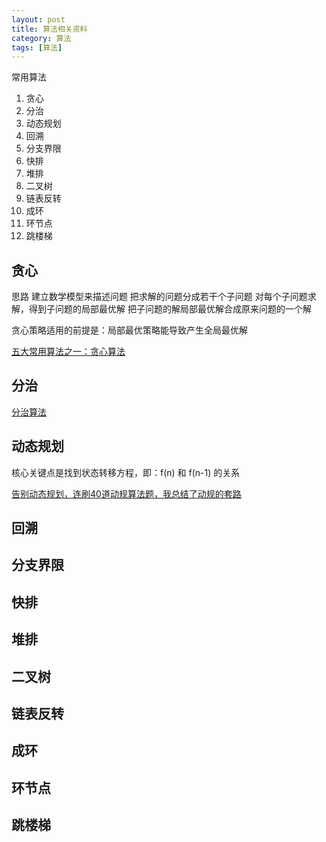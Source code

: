 ```yaml
---
layout: post
title: 算法相关资料
category: 算法
tags: [算法]
---
```


常用算法

1. 贪心
2. 分治
3. 动态规划
4. 回溯
5. 分支界限
6. 快排
7. 堆排
8. 二叉树
9. 链表反转
10. 成环
11. 环节点
12. 跳楼梯

## 贪心

思路
建立数学模型来描述问题
把求解的问题分成若干个子问题
对每个子问题求解，得到子问题的局部最优解
把子问题的解局部最优解合成原来问题的一个解

贪心策略适用的前提是：局部最优策略能导致产生全局最优解

[五大常用算法之一：贪心算法](https://www.jianshu.com/p/ab89df9759c8)
## 分治

[分治算法](https://www.cnblogs.com/xsyfl/p/6921687.html)
## 动态规划
核心关键点是找到状态转移方程，即：f(n) 和 f(n-1) 的关系

[告别动态规划，连刷40道动规算法题，我总结了动规的套路](https://cloud.tencent.com/developer/article/1538177)
## 回溯
## 分支界限
## 快排
## 堆排
## 二叉树
## 链表反转
## 成环
## 环节点
## 跳楼梯

